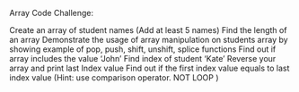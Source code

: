 Array Code Challenge:

Create an array of student names (Add at least 5 names)
Find the length of an array
Demonstrate the usage of array manipulation on students array by showing example of pop, push, shift, unshift, splice functions
Find out if array includes the value ‘John’
Find index of student ‘Kate’
Reverse your array and print last Index value
Find out if the first index value equals to last index value (Hint: use comparison operator. NOT LOOP )